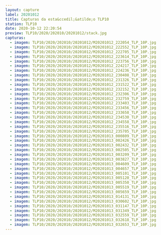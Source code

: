 ```yaml
---
layout: capture
label: 20201012
title: Capturas da esta&ccedil;&atilde;o TLP10
station: TLP10
date: 2020-10-12 22:20:54
preview: TLP10/2020/202010/20201012/stack.jpg
capturas:
  - imagem: TLP10/2020/202010/20201012/M20201012_222054_TLP_10P.jpg
  - imagem: TLP10/2020/202010/20201012/M20201012_222552_TLP_10P.jpg
  - imagem: TLP10/2020/202010/20201012/M20201012_222705_TLP_10P.jpg
  - imagem: TLP10/2020/202010/20201012/M20201012_223614_TLP_10P.jpg
  - imagem: TLP10/2020/202010/20201012/M20201012_223756_TLP_10P.jpg
  - imagem: TLP10/2020/202010/20201012/M20201012_224217_TLP_10P.jpg
  - imagem: TLP10/2020/202010/20201012/M20201012_224236_TLP_10P.jpg
  - imagem: TLP10/2020/202010/20201012/M20201012_230408_TLP_10P.jpg
  - imagem: TLP10/2020/202010/20201012/M20201012_231326_TLP_10P.jpg
  - imagem: TLP10/2020/202010/20201012/M20201012_231522_TLP_10P.jpg
  - imagem: TLP10/2020/202010/20201012/M20201012_232152_TLP_10P.jpg
  - imagem: TLP10/2020/202010/20201012/M20201012_232306_TLP_10P.jpg
  - imagem: TLP10/2020/202010/20201012/M20201012_232759_TLP_10P.jpg
  - imagem: TLP10/2020/202010/20201012/M20201012_233403_TLP_10P.jpg
  - imagem: TLP10/2020/202010/20201012/M20201012_233456_TLP_10P.jpg
  - imagem: TLP10/2020/202010/20201012/M20201012_233658_TLP_10P.jpg
  - imagem: TLP10/2020/202010/20201012/M20201012_234530_TLP_10P.jpg
  - imagem: TLP10/2020/202010/20201012/M20201012_234558_TLP_10P.jpg
  - imagem: TLP10/2020/202010/20201012/M20201012_235516_TLP_10P.jpg
  - imagem: TLP10/2020/202010/20201012/M20201012_235705_TLP_10P.jpg
  - imagem: TLP10/2020/202010/20201012/M20201013_000809_TLP_10P.jpg
  - imagem: TLP10/2020/202010/20201012/M20201013_002426_TLP_10P.jpg
  - imagem: TLP10/2020/202010/20201012/M20201013_002432_TLP_10P.jpg
  - imagem: TLP10/2020/202010/20201012/M20201013_002505_TLP_10P.jpg
  - imagem: TLP10/2020/202010/20201012/M20201013_003209_TLP_10P.jpg
  - imagem: TLP10/2020/202010/20201012/M20201013_003827_TLP_10P.jpg
  - imagem: TLP10/2020/202010/20201012/M20201013_004609_TLP_10P.jpg
  - imagem: TLP10/2020/202010/20201012/M20201013_004657_TLP_10P.jpg
  - imagem: TLP10/2020/202010/20201012/M20201013_005101_TLP_10P.jpg
  - imagem: TLP10/2020/202010/20201012/M20201013_005120_TLP_10P.jpg
  - imagem: TLP10/2020/202010/20201012/M20201013_005350_TLP_10P.jpg
  - imagem: TLP10/2020/202010/20201012/M20201013_005519_TLP_10P.jpg
  - imagem: TLP10/2020/202010/20201012/M20201013_005659_TLP_10P.jpg
  - imagem: TLP10/2020/202010/20201012/M20201013_014131_TLP_10P.jpg
  - imagem: TLP10/2020/202010/20201012/M20201013_030602_TLP_10P.jpg
  - imagem: TLP10/2020/202010/20201012/M20201013_031147_TLP_10P.jpg
  - imagem: TLP10/2020/202010/20201012/M20201013_031349_TLP_10P.jpg
  - imagem: TLP10/2020/202010/20201012/M20201013_032559_TLP_10P.jpg
  - imagem: TLP10/2020/202010/20201012/M20201013_032618_TLP_10P.jpg
  - imagem: TLP10/2020/202010/20201012/M20201013_032653_TLP_10P.jpg
---
```


